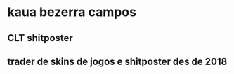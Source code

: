 <h1> kaua bezerra campos</h2>

<h2>CLT shitposter </h2>

<h2> trader de skins de jogos e shitposter des de 2018</h2>